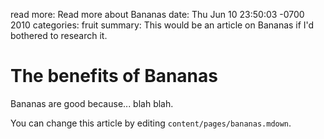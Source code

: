 read more: Read more about Bananas
date: Thu Jun 10 23:50:03 -0700 2010
categories: fruit
summary: This would be an article on Bananas if I'd bothered to research it.

#  The benefits of Bananas

Bananas are good because... blah blah.

You can change this article by editing `content/pages/bananas.mdown`.
